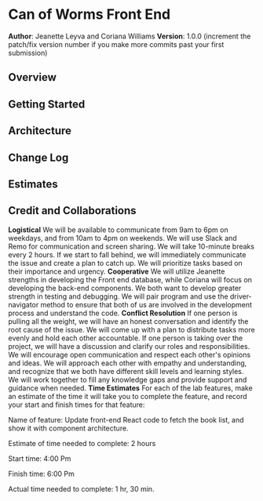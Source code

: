# Can of Worms Front End

**Author**: Jeanette Leyva and Coriana Williams
**Version**: 1.0.0 (increment the patch/fix version number if you make more commits past your first submission)

## Overview
<!-- Provide a high level overview of what this application is and why you are building it, beyond the fact that it's an assignment for this class. (i.e. What's your problem domain?) -->

## Getting Started
<!-- What are the steps that a user must take in order to build this app on their own machine and get it running? -->

## Architecture
<!-- Provide a detailed description of the application design. What technologies (languages, libraries, etc) you're using, and any other relevant design information. -->

## Change Log
<!-- Use this area to document the iterative changes made to your application as each feature is successfully implemented. Use time stamps. Here's an example:

01-01-2001 4:59pm - Application now has a fully-functional express server, with a GET route for the location resource. -->

## Estimates
<!-- See below -->

## Credit and Collaborations
**Logistical**
We will be available to communicate from 9am to 6pm on weekdays, and from 10am to 4pm on weekends.
We will use Slack and Remo for communication and screen sharing.
We will take 10-minute breaks every 2 hours.
If we start to fall behind, we will immediately communicate the issue and create a plan to catch up. We will prioritize tasks based on their importance and urgency.
**Cooperative**
We will utilize Jeanette strengths in developing the Front end database, while Coriana will focus on developing the back-end components.
We both want to develop greater strength in testing and debugging.
We will pair program and use the driver-navigator method to ensure that both of us are involved in the development process and understand the code.
**Conflict Resolution**
If one person is pulling all the weight, we will have an honest conversation and identify the root cause of the issue. We will come up with a plan to distribute tasks more evenly and hold each other accountable.
If one person is taking over the project, we will have a discussion and clarify our roles and responsibilities. We will encourage open communication and respect each other's opinions and ideas.
We will approach each other with empathy and understanding, and recognize that we both have different skill levels and learning styles. We will work together to fill any knowledge gaps and provide support and guidance when needed.
**Time Estimates**
For each of the lab features, make an estimate of the time it will take you to complete the feature, and record your start and finish times for that feature:

Name of feature: Update front-end React code to fetch the book list, and show it with component architecture.

Estimate of time needed to complete: 2 hours

Start time: 4:00 Pm

Finish time: 6:00 Pm

Actual time needed to complete: 1 hr, 30 min.
